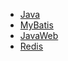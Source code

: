 - <a href="java.md">Java</a>
- <a href="mybatis.md">MyBatis</a>
- <a href="javaweb.md">JavaWeb</a>
- <a href="redis/index.md">Redis</a>
